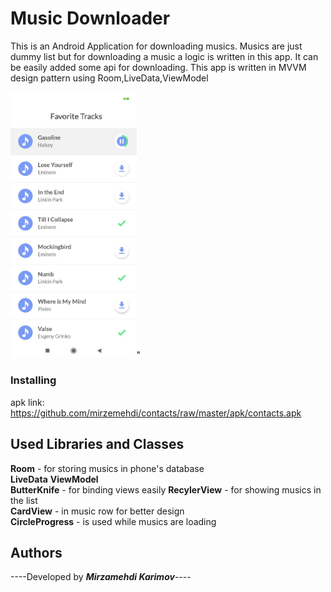 # Music Downloader

 This is an Android Application for downloading musics. Musics are just dummy list but for downloading a music 
 a logic is written in this app. It can be easily added some api for downloading. This app is written in MVVM design pattern
 using Room,LiveData,ViewModel



  
<img src="screenshots/screenshot1.jpeg" alt="screenshot1" height="50%" width="40%">" 


### Installing
apk link:  https://github.com/mirzemehdi/contacts/raw/master/apk/contacts.apk


## Used Libraries and Classes

**Room** - for storing musics in phone's database  
**LiveData** 
**ViewModel**  
**ButterKnife** - for binding views easily
**RecylerView** - for showing musics in the list    
**CardView** - in music row for better design  
**CircleProgress** - is used while musics are loading  





## Authors

----Developed by ***Mirzamehdi Karimov***----




